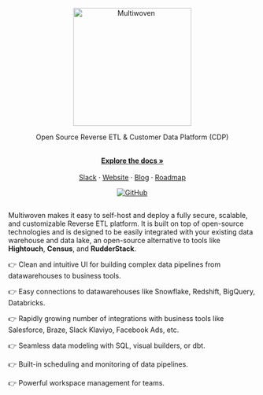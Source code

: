 <p align="center">
  <img src="https://res.cloudinary.com/dspflukeu/image/upload/v1714997618/AIS/multiwoven_-_logo_-_light_eewnz3.svg" alt="Multiwoven" width="240" />

  <p align="center">Open Source Reverse ETL & Customer Data Platform (CDP)</p>
</p>

<p align="center">
    <br />
    <a href="https://docs.squared.ai/open-source/introduction" rel=""><strong>Explore the docs »</strong></a>
    <br />
  <br/>
  <a href="https://www.multiwoven.com/slack">Slack</a>
    ·
    <a href="https://squared.ai/multiwoven-reverse-etl">Website</a>
    ·
    <a href="https://blog.squared.ai">Blog</a>
    ·
    <a href="https://github.com/orgs/Multiwoven/projects/4">Roadmap</a>
  </p>
  <p align="center">
    <a href="https://github.com/Multiwoven/multiwoven">
      <img src="https://img.shields.io/badge/-GitHub-181717?style=for-the-badge&logo=GitHub" alt="GitHub">
    </a>
  </p>

##

Multiwoven makes it easy to self-host and deploy a fully secure, scalable, and customizable Reverse ETL platform. It is built on top of open-source technologies and is designed to be easily integrated with your existing data warehouse and data lake, an open-source alternative to tools like **Hightouch**, **Census**, and **RudderStack**.

👉 Clean and intuitive UI for building complex data pipelines from datawarehouses to business tools.

👉 Easy connections to datawarehouses like Snowflake, Redshift, BigQuery, Databricks.

👉 Rapidly growing number of integrations with business tools like Salesforce, Braze, Slack  Klaviyo, Facebook Ads, etc.

👉 Seamless data modeling with SQL, visual builders, or dbt.

👉 Built-in scheduling and monitoring of data pipelines.

👉 Powerful workspace management for teams.

